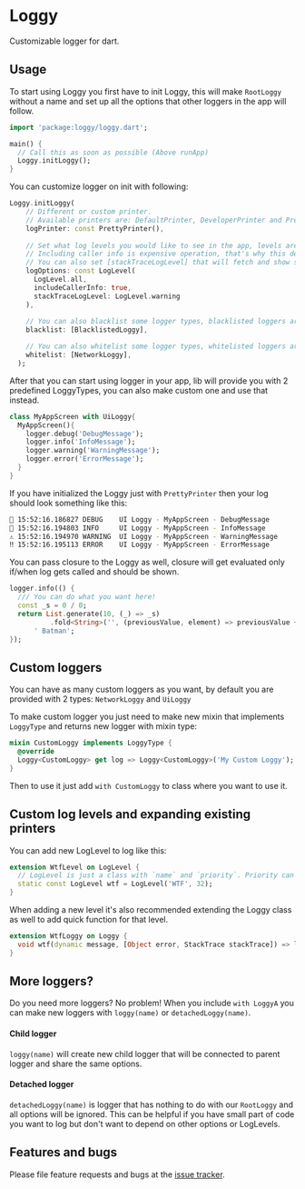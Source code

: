 # Loggy
Customizable logger for dart.


## Usage
To start using Loggy you first have to init Loggy, this will make `RootLoggy` without a name and set up 
all the options that other loggers in the app will follow.
```dart
import 'package:loggy/loggy.dart';

main() {
  // Call this as soon as possible (Above runApp)
  Loggy.initLoggy();
}
```

You can customize logger on init with following:
```dart
Loggy.initLoggy(
    // Different or custom printer.
    // Available printers are: DefaultPrinter, DeveloperPrinter and PrettyPrinter
    logPrinter: const PrettyPrinter(),
    
    // Set what log levels you would like to see in the app, levels are: all, debug, info, warning, error, off
    // Including caller info is expensive operation, that's why this defaults to false
    // You can also set [stackTraceLogLevel] that will fetch and show stack trace before the log was called
    logOptions: const LogLevel(
      LogLevel.all,
      includeCallerInfo: true,
      stackTraceLogLevel: LogLevel.warning
    ),
    
    // You can also blacklist some logger types, blacklisted loggers are not shown
    blacklist: [BlacklistedLoggy],

    // You can also whitelist some logger types, whitelisted loggers are the ONLY ones being shown
    whitelist: [NetworkLoggy],
  );
```

After that you can start using logger in your app, lib will provide you with 2 predefined LoggyTypes, you can 
also make custom one and use that instead.
```dart
class MyAppScreen with UiLoggy{
  MyAppScreen(){
    logger.debug('DebugMessage');
    logger.info('InfoMessage');
    logger.warning('WarningMessage');
    logger.error('ErrorMessage');
  }
}
```

If you have initialized the Loggy just with `PrettyPrinter` then your log should look something like this:
```bash
🐛 15:52:16.186827 DEBUG    UI Loggy - MyAppScreen - DebugMessage
👻 15:52:16.194803 INFO     UI Loggy - MyAppScreen - InfoMessage
⚠️ 15:52:16.194970 WARNING  UI Loggy - MyAppScreen - WarningMessage
‼️ 15:52:16.195113 ERROR    UI Loggy - MyAppScreen - ErrorMessage
```

You can pass closure to the Loggy as well, closure will get evaluated only if/when log gets
called and should be shown.
```dart
logger.info(() {
  /// You can do what you want here!
  const _s = 0 / 0;
  return List.generate(10, (_) => _s)
          .fold<String>('', (previousValue, element) => previousValue += element.toString()) +
      ' Batman';
});
```

## Custom loggers
You can have as many custom loggers as you want, by default you are provided with 2 types:
`NetworkLoggy` and `UiLoggy`

To make custom logger you just need to make new mixin that implements `LoggyType` and
returns new logger with mixin type:

```dart
mixin CustomLoggy implements LoggyType {
  @override
  Loggy<CustomLoggy> get log => Loggy<CustomLoggy>('My Custom Loggy');
}
```

Then to use it just add `with CustomLoggy` to class where you want to use it.

## Custom log levels and expanding existing printers
You can add new LogLevel to log like this:
```dart
extension WtfLevel on LogLevel {
  // LogLevel is just a class with `name` and `priority`. Priority can go from 1 - 99 inclusive.
  static const LogLevel wtf = LogLevel('WTF', 32);
}
```
When adding a new level it's also recommended extending the Loggy class as well to add quick function for that level.
```dart
extension WtfLoggy on Loggy {
  void wtf(dynamic message, [Object error, StackTrace stackTrace]) => log(WtfLevel.wtf, message, error, stackTrace);
}
```

## More loggers?
Do you need more loggers? No problem!
When you include `with LoggyA` you can make new loggers with `loggy(name)` or `detachedLoggy(name)`.

#### Child logger
`loggy(name)` will create new child logger that will be connected to parent logger and share the same options.

#### Detached logger
`detachedLoggy(name)` is logger that has nothing to do with our `RootLoggy` and all options will be ignored.
This can be helpful if you have small part of code you want to log but don't want to depend on other options or LogLevels. 

## Features and bugs
Please file feature requests and bugs at the [issue tracker][tracker].

[tracker]: https://github.com/infinum/flutter-logger/issues
